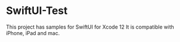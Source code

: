 # SwiftUI-Test

This project has samples for SwiftUI for Xcode 12
It is compatible with iPhone, iPad and mac.
